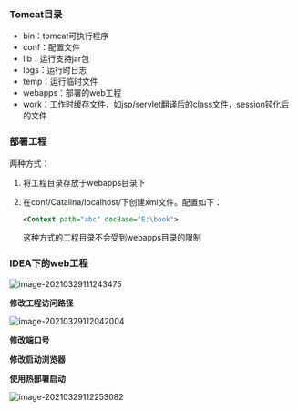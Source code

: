 ### Tomcat目录

- bin：tomcat可执行程序
- conf：配置文件
- lib：运行支持jar包
- logs：运行时日志
- temp：运行临时文件
- webapps：部署的web工程
- work：工作时缓存文件，如jsp/servlet翻译后的class文件，session钝化后的文件

### 部署工程

两种方式：

1. 将工程目录存放于webapps目录下

2. 在conf/Catalina/localhost/下创建xml文件。配置如下：

   ```xml
   <Context path="abc" docBase="E:\book">
   ```

   这种方式的工程目录不会受到webapps目录的限制

### IDEA下的web工程

![image-20210329111243475](https://imagebag.oss-cn-chengdu.aliyuncs.com/img/image-20210329111243475.png)

**修改工程访问路径**

![image-20210329112042004](https://imagebag.oss-cn-chengdu.aliyuncs.com/img/image-20210329112042004.png)

**修改端口号**

**修改启动浏览器**

**使用热部署启动**

![image-20210329112253082](https://imagebag.oss-cn-chengdu.aliyuncs.com/img/image-20210329112253082.png)